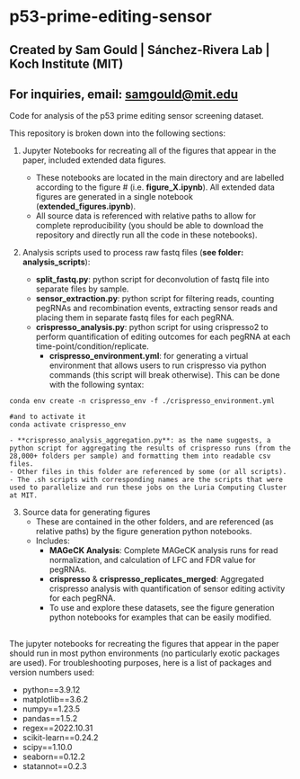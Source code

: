 # p53-prime-editing-sensor

## Created by Sam Gould | Sánchez-Rivera Lab | Koch Institute (MIT)
## For inquiries, email: samgould@mit.edu
Code for analysis of the p53 prime editing sensor screening dataset.

This repository is broken down into the following sections:
1. Jupyter Notebooks for recreating all of the figures that appear in the paper, included extended data figures.
    - These notebooks are located in the main directory and are labelled according to the figure # (i.e. **figure_X.ipynb**). All extended data figures are generated in a single notebook (**extended_figures.ipynb**).
    - All source data is referenced with relative paths to allow for complete reproducibility (you should be able to download the repository and directly run all the code in these notebooks). 

2. Analysis scripts used to process raw fastq files (**see folder: analysis_scripts**):
    - **split_fastq.py**: python script for deconvolution of fastq file into separate files by sample.
    - **sensor_extraction.py**: python script for filtering reads, counting pegRNAs and recombination events, extracting sensor reads and placing them in separate fastq files for each pegRNA.
    - **crispresso_analysis.py**: python script for using crispresso2 to perform quantification of editing outcomes for each pegRNA at each time-point/condition/replicate.
        - **crispresso_environment.yml**: for generating a virtual environment that allows users to run crispresso via python commands (this script will break otherwise). This can be done with the following syntax:

```
conda env create -n crispresso_env -f ./crispresso_environment.yml

#and to activate it
conda activate crispresso_env

```

    - **crispresso_analysis_aggregation.py**: as the name suggests, a python script for aggregating the results of crispresso runs (from the 28,000+ folders per sample) and formatting them into readable csv files.
    - Other files in this folder are referenced by some (or all scripts).
    - The .sh scripts with corresponding names are the scripts that were used to parallelize and run these jobs on the Luria Computing Cluster at MIT.

3. Source data for generating figures
    - These are contained in the other folders, and are referenced (as relative paths) by the figure generation python notebooks.
    - Includes:
        - **MAGeCK Analysis**: Complete MAGeCK analysis runs for read normalization, and calculation of LFC and FDR value for pegRNAs.
        - **crispresso** & **crispresso_replicates_merged**: Aggregated crispresso analysis with quantification of sensor editing activity for each pegRNA.
        - To use and explore these datasets, see the figure generation python notebooks for examples that can be easily modified.

##
The jupyter notebooks for recreating the figures that appear in the paper should run in most python environments (no particularly exotic packages are used). For troubleshooting purposes, here is a list of packages and version numbers used:

- python==3.9.12
- matplotlib==3.6.2
- numpy==1.23.5
- pandas==1.5.2
- regex==2022.10.31
- scikit-learn==0.24.2
- scipy==1.10.0
- seaborn==0.12.2
- statannot==0.2.3